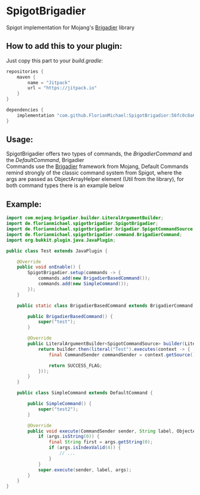 # SpigotBrigadier
Spigot implementation for Mojang's [Brigadier](https://github.com/Mojang/brigadier) library

## How to add this to your plugin:
Just copy this part to your *build.gradle*:
```groovy
repositories {
    maven {
        name = "Jitpack"
        url = "https://jitpack.io"
    }
}

dependencies {
    implementation "com.github.FlorianMichael:SpigotBrigadier:56fc0c8a67"
}
```

## Usage:
SpigotBrigadier offers two types of commands, the *BrigadierCommand* and the *DefaultCommand*, Brigadier <br>
Commands use the [Brigadier](https://github.com/Mojang/brigadier) framework from Mojang, Default Commands remind strongly
of the classic command system from Spigot, where the args are passed as ObjectArrayHelper element (Util from the library), 
for both command types there is an example below <br>

## Example:
```java
import com.mojang.brigadier.builder.LiteralArgumentBuilder;
import de.florianmichael.spigotbrigadier.SpigotBrigadier;
import de.florianmichael.spigotbrigadier.brigadier.SpigotCommandSource;
import de.florianmichael.spigotbrigadier.command.BrigadierCommand;
import org.bukkit.plugin.java.JavaPlugin;

public class Test extends JavaPlugin {

    @Override
    public void onEnable() {
        SpigotBrigadier.setup(commands -> {
            commands.add(new BrigadierBasedCommand());
            commands.add(new SimpleCommand());
        });
    }

    public static class BrigadierBasedCommand extends BrigadierCommand {

        public BrigadierBasedCommand() {
            super("test");
        }

        @Override
        public LiteralArgumentBuilder<SpigotCommandSource> builder(LiteralArgumentBuilder<SpigotCommandSource> builder) {
            return builder.then(literal("Test").executes(context -> {
                final CommandSender commandSender = context.getSource().getCommandSender();

                return SUCCESS_FLAG;
            }));
        }
    }

    public class SimpleCommand extends DefaultCommand {

        public SimpleCommand() {
            super("test2");
        }

        @Override
        public void execute(CommandSender sender, String label, ObjectArrayHelper args) {
            if (args.isString(0)) {
                final String first = args.getString(0);
                if (args.isIndexValid(4)) {
                    // ...
                }
            }
            super.execute(sender, label, args);
        }
    }
}
```
